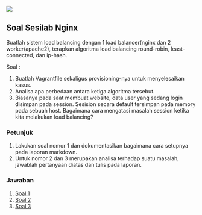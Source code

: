![](https://blog.theodo.fr/wp-content/uploads/2017/07/Vagrant.png)

## Soal Sesilab Nginx

Buatlah sistem load balancing dengan 1 load balancer(nginx dan 2 worker(apache2), terapkan algoritma load balancing round-robin, least-connected, dan ip-hash.

Soal :

1. Buatlah Vagrantfile sekaligus provisioning-nya untuk menyelesaikan kasus.
2. Analisa apa perbedaan antara ketiga algoritma tersebut.
3. Biasanya pada saat membuat website, data user yang sedang login disimpan pada session. Sesision secara default tersimpan pada memory pada sebuah host. Bagaimana cara mengatasi masalah session ketika kita melakukan load balancing?

### Petunjuk

1. Lakukan soal nomor 1 dan dokumentasikan bagaimana cara setupnya pada laporan markdown.
2. Untuk nomor 2 dan 3 merupakan analisa terhadap suatu masalah, jawablah pertanyaan diatas dan tulis pada laporan.


### Jawaban
1. [Soal 1](https://github.com/adibarinanda/cloud-computing-courses/tree/master/Tugas%202/1)
2. [Soal 2](https://github.com/adibarinanda/cloud-computing-courses/tree/master/Tugas%202/2)
3. [Soal 3](https://github.com/adibarinanda/cloud-computing-courses/tree/master/Tugas%202/3)
